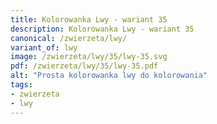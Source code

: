 ```yaml
---
title: Kolorowanka Lwy - wariant 35
description: Kolorowanka Lwy - wariant 35
canonical: /zwierzeta/lwy/
variant_of: lwy
image: /zwierzeta/lwy/35/lwy-35.svg
pdf: /zwierzeta/lwy/35/lwy-35.pdf
alt: "Prosta kolorowanka lwy do kolorowania"
tags:
- zwierzeta
- lwy
---
```

